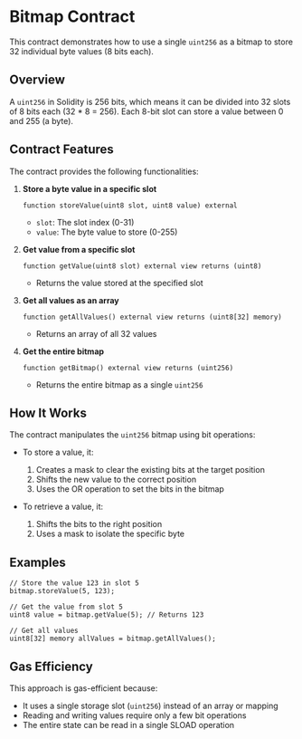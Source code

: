 # Bitmap Contract

This contract demonstrates how to use a single `uint256` as a bitmap to store 32 individual byte values (8 bits each).

## Overview

A `uint256` in Solidity is 256 bits, which means it can be divided into 32 slots of 8 bits each (32 * 8 = 256). Each 8-bit slot can store a value between 0 and 255 (a byte).

## Contract Features

The contract provides the following functionalities:

1. **Store a byte value in a specific slot**
   ```solidity
   function storeValue(uint8 slot, uint8 value) external
   ```
   - `slot`: The slot index (0-31)
   - `value`: The byte value to store (0-255)

2. **Get value from a specific slot**
   ```solidity
   function getValue(uint8 slot) external view returns (uint8)
   ```
   - Returns the value stored at the specified slot

3. **Get all values as an array**
   ```solidity
   function getAllValues() external view returns (uint8[32] memory)
   ```
   - Returns an array of all 32 values

4. **Get the entire bitmap**
   ```solidity
   function getBitmap() external view returns (uint256)
   ```
   - Returns the entire bitmap as a single `uint256`

## How It Works

The contract manipulates the `uint256` bitmap using bit operations:

- To store a value, it:
  1. Creates a mask to clear the existing bits at the target position
  2. Shifts the new value to the correct position
  3. Uses the OR operation to set the bits in the bitmap

- To retrieve a value, it:
  1. Shifts the bits to the right position
  2. Uses a mask to isolate the specific byte

## Examples

```solidity
// Store the value 123 in slot 5
bitmap.storeValue(5, 123);

// Get the value from slot 5
uint8 value = bitmap.getValue(5); // Returns 123

// Get all values
uint8[32] memory allValues = bitmap.getAllValues();
```

## Gas Efficiency

This approach is gas-efficient because:
- It uses a single storage slot (`uint256`) instead of an array or mapping
- Reading and writing values require only a few bit operations
- The entire state can be read in a single SLOAD operation 
